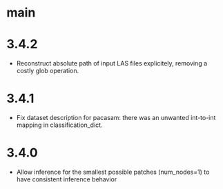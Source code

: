 # main

# 3.4.2
- Reconstruct absolute path of input LAS files explicitely, removing a costly glob operation.

# 3.4.1
- Fix dataset description for pacasam: there was an unwanted int-to-int mapping in classification_dict.

# 3.4.0
- Allow inference for the smallest possible patches (num_nodes=1) to have consistent inference behavior 